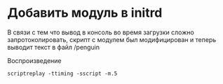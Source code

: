 # Добавить модуль в initrd

В связи с тем что вывод в консоль во время загрузки сложно запротоколировать, скрипт с модулем был модифицирован и теперь выводит текст в файл /penguin

Воспроизведение

    scriptreplay -ttiming -sscript -m.5


